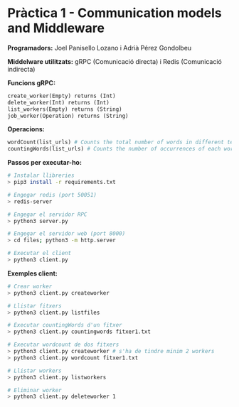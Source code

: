 # Pràctica 1 - Communication models and Middleware
**Programadors:** Joel Panisello Lozano i Adrià Pérez Gondolbeu

**Middelware utilitzats:** gRPC (Comunicació directa) i Redis (Comunicació indirecta)

**Funcions gRPC:**
```python
create_worker(Empty) returns (Int)
delete_worker(Int) returns (Int)
list_workers(Empty) returns (String)
job_worker(Operation) returns (String)
```

**Operacions:**
```python
wordCount(list_urls) # Counts the total number of words in different text files or text entries.
countingWords(list_urls) # Counts the number of occurrences of each word in a text file.
```

**Passos per executar-ho:**
```bash
# Instalar llibreries
> pip3 install -r requirements.txt

# Engegar redis (port 50051)
> redis-server

# Engegar el servidor RPC
> python3 server.py

# Engegar el servidor web (port 8000)
> cd files; python3 -m http.server

# Executar el client
> python3 client.py
```

**Exemples client:**
```bash
# Crear worker
> python3 client.py createworker

# Llistar fitxers
> python3 client.py listfiles

# Executar countingWords d'un fitxer
> python3 client.py countingwords fitxer1.txt

# Executar wordcount de dos fitxers
> python3 client.py createworker # s'ha de tindre minim 2 workers
> python3 client.py wordcount fitxer1.txt

# Llistar workers
> python3 client.py listworkers

# Eliminar worker
> python3 client.py deleteworker 1
```
